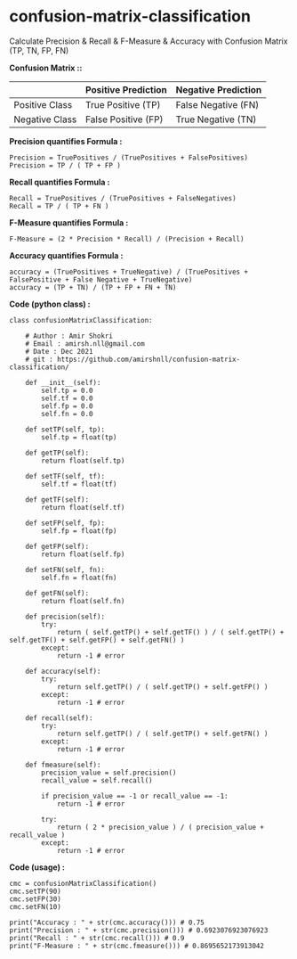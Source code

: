 # confusion-matrix-classification
Calculate Precision &amp; Recall &amp; F-Measure & Accuracy with Confusion Matrix (TP, TN, FP, FN)


**Confusion Matrix ::**

|  | Positive Prediction | Negative Prediction |
| - | ------------------- | -------------------- |
| Positive Class | True Positive (TP) | False Negative (FN) |
| Negative Class | False Positive (FP) | True Negative (TN) |

**Precision quantifies Formula :**

```
Precision = TruePositives / (TruePositives + FalsePositives)
Precision = TP / ( TP + FP )
```

**Recall quantifies Formula :**
```
Recall = TruePositives / (TruePositives + FalseNegatives)
Recall = TP / ( TP + FN )
```

**F-Measure quantifies Formula :**
```
F-Measure = (2 * Precision * Recall) / (Precision + Recall)
```

**Accuracy quantifies Formula :**
```
accuracy = (TruePositives + TrueNegative) / (TruePositives + FalsePositive + False Negative + TrueNegative)
accuracy = (TP + TN) / (TP + FP + FN + TN)
```

**Code (python class) :**
```
class confusionMatrixClassification:
	
	# Author : Amir Shokri
	# Email : amirsh.nll@gmail.com
	# Date : Dec 2021
	# git : https://github.com/amirshnll/confusion-matrix-classification/

	def __init__(self):
		self.tp = 0.0
		self.tf = 0.0
		self.fp = 0.0
		self.fn = 0.0

	def setTP(self, tp):
		self.tp = float(tp)

	def getTP(self):
		return float(self.tp)

	def setTF(self, tf):
		self.tf = float(tf)

	def getTF(self):
		return float(self.tf)

	def setFP(self, fp):
		self.fp = float(fp)

	def getFP(self):
		return float(self.fp)

	def setFN(self, fn):
		self.fn = float(fn)

	def getFN(self):
		return float(self.fn)

	def precision(self):
		try:
			return ( self.getTP() + self.getTF() ) / ( self.getTP() + self.getTF() + self.getFP() + self.getFN() )
		except:
			return -1 # error
			
	def accuracy(self):
		try:
			return self.getTP() / ( self.getTP() + self.getFP() )
		except:
			return -1 # error

	def recall(self):
		try:	
			return self.getTP() / ( self.getTP() + self.getFN() )
		except:
			return -1 # error
		
	def fmeasure(self):
		precision_value = self.precision()
		recall_value = self.recall()

		if precision_value == -1 or recall_value == -1:
			return -1 # error
		
		try:
			return ( 2 * precision_value ) / ( precision_value + recall_value )
		except:
			return -1 # error
```

**Code (usage) :**

```
cmc = confusionMatrixClassification()
cmc.setTP(90)
cmc.setFP(30)
cmc.setFN(10)

print("Accuracy : " + str(cmc.accuracy())) # 0.75
print("Precision : " + str(cmc.precision())) # 0.6923076923076923
print("Recall : " + str(cmc.recall())) # 0.9
print("F-Measure : " + str(cmc.fmeasure())) # 0.8695652173913042
```
